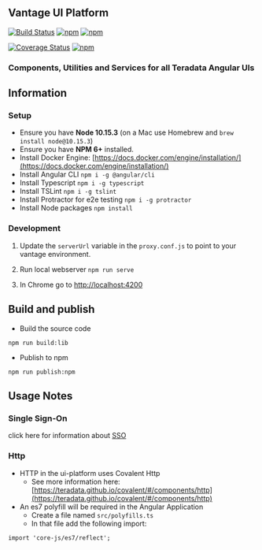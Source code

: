 ## Vantage UI Platform

[![Build Status](https://travis-ci.org/Teradata/vantage-ui-platform.svg?branch=develop)](https://travis-ci.org/Teradata/vantage-ui-platform)
[![npm](https://img.shields.io/npm/v/%40vantage/ui-platform.svg)](https://www.npmjs.com/package/@td-vantage/ui-platform)
[![npm](https://img.shields.io/npm/v/%40vantage/ui-platform/next.svg)](https://www.npmjs.com/package/@td-vantage/ui-platform/v/next)

[![Coverage Status](https://coveralls.io/repos/github/Teradata/vantage-ui-platform/badge.svg)](https://coveralls.io/github/Teradata/vantage-ui-platform)
[![npm](https://img.shields.io/npm/l/@td-vantage/ui-platform.svg)](LICENSE)

### Components, Utilities and Services for all Teradata Angular UIs

## Information

### Setup

* Ensure you have **Node 10.15.3** (on a Mac use Homebrew and `brew install node@10.15.3`)
* Ensure you have **NPM 6+** installed.
* Install Docker Engine: [https://docs.docker.com/engine/installation/](https://docs.docker.com/engine/installation/)
* Install Angular CLI `npm i -g @angular/cli`
* Install Typescript `npm i -g typescript`
* Install TSLint `npm i -g tslint`
* Install Protractor for e2e testing `npm i -g protractor`
* Install Node packages `npm install`

### Development

1. Update the `serverUrl` variable in the `proxy.conf.js` to point to your vantage environment.

2. Run local webserver `npm run serve`

3. In Chrome go to [http://localhost:4200](http://localhost:4200)

## Build and publish

* Build the source code

`npm run build:lib`

* Publish to npm

`npm run publish:npm`

## Usage Notes

### Single Sign-On

click here for information about [SSO](./docs/SSOINFO.md)

### Http

* HTTP in the ui-platform uses Covalent Http
  * See more information here: [https://teradata.github.io/covalent/#/components/http](https://teradata.github.io/covalent/#/components/http)
* An es7 polyfill will be required in the Angular Application
  * Create a file named `src/polyfills.ts`
  * In that file add the following import:
```
import 'core-js/es7/reflect';
```
